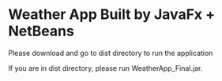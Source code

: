 # Weather App Built by JavaFx + NetBeans 

Please download and go to dist directory to run the application

If you are in dist directory, please run WeatherApp_Final.jar.

